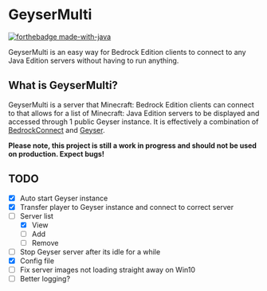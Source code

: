 # GeyserMulti

[![forthebadge made-with-java](https://ForTheBadge.com/images/badges/made-with-java.svg)](https://java.com/)

<!--[![License: MIT](https://img.shields.io/badge/license-MIT-blue.svg)](LICENSE)
[![Build Status](https://ci.nukkitx.com/job/GeyserMulti/job/master/badge/icon)](https://ci.nukkitx.com/job/Geyser/job/master/)
[![Discord](https://img.shields.io/discord/613163671870242838.svg?color=%237289da&label=discord)](http://discord.geysermc.org/)
[![HitCount](http://hits.dwyl.io/Geyser/GeyserMC.svg)](http://hits.dwyl.io/GeyserMC/GeyserMulti)-->

GeyserMulti is an easy way for Bedrock Edition clients to connect to any Java Edition servers without having to run anything.

## What is GeyserMulti?
GeyserMulti is a server that Minecraft: Bedrock Edition clients can connect to that allows for a list of Minecraft: Java Edition servers to be displayed and accessed through 1 public Geyser instance. It is effectively a combination of [BedrockConnect](https://github.com/Pugmatt/BedrockConnect) and [Geyser](https://github.com/GeyserMC/Geyser).

**Please note, this project is still a work in progress and should not be used on production. Expect bugs!**

## TODO
- [x] Auto start Geyser instance
- [x] Transfer player to Geyser instance and connect to correct server
- [ ] Server list
	- [x] View
	- [ ] Add
	- [ ] Remove
- [ ] Stop Geyser server after its idle for a while
- [x] Config file
- [ ] Fix server images not loading straight away on Win10
- [ ] Better logging?
